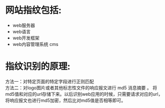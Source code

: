 # 网站指纹包括: 

* web服务器
* web语言
* web开发框架  
* web内容管理系统 cms

# 指纹识别的原理:

方法一：对特定页面的特定字段进行正则匹配  
方法二：对logo图片或者其他标志性文件的响应报文进行 md5 消息摘要 。
将md5值和对应的url存储下来。以后识别web应用的时候，只需要请求对应的url，将响应报文也进行md5加密，然后比对md5值是否相等即可。  
